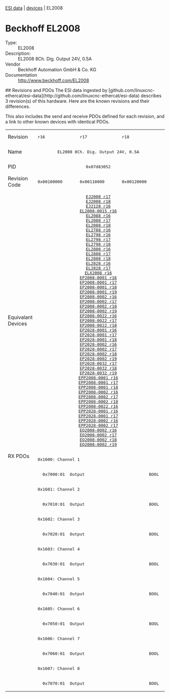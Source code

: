 <div class="nav"><a href="/esi-data">ESI data</a> | <a href="/esi-data/devices">devices</a> | EL2008</div>

#  Beckhoff EL2008

<dl>
  <dt>Type:</dt><dd>EL2008</dd>
  <dt>Description:</dt><dd>EL2008 8Ch. Dig. Output 24V, 0.5A</dd>
  <dt>Vendor</dt><dd>Beckhoff Automation GmbH & Co. KG</dd>
  <dt>Documentation</dt><dd><a href="http://www.beckhoff.com/EL2008">http://www.beckhoff.com/EL2008</a></dd>
</dl>
## Revisions and PDOs
The ESI data ingested by [github.com/linuxcnc-ethercat/esi-data](http://github.com/linuxcnc-ethercat/esi-data) describes 3 revision(s) of this hardware.  Here are the known revisions and their differences.

This also includes the send and receive PDOs defined for each revision, and a link to other known devices with identical PDOs.

<table>
<tr >
<td class="first">Revision</td>
<td ><pre>r16</pre></td>
<td ><pre>r17</pre></td>
<td ><pre>r18</pre></td>
</tr>
<tr >
<td class="first">Name</td>
<td  colspan=3 align="center"><pre>EL2008 8Ch. Dig. Output 24V, 0.5A</pre></td>
</tr>
<tr >
<td class="first">PID</td>
<td  colspan=3 align="center"><pre>0x07d83052</pre></td>
</tr>
<tr >
<td class="first">Revision Code</td>
<td ><pre>0x00100000</pre></td>
<td ><pre>0x00110000</pre></td>
<td ><pre>0x00120000</pre></td>
</tr>
<tr >
<td class="first">Equivalant Devices</td>
<td  colspan=3 align="center"><pre><a href="EJ2008">EJ2008 r17</a><br/><a href="EJ2008">EJ2008 r18</a><br/><a href="EJ2128">EJ2128 r16</a><br/><a href="EL2008-0015">EL2008-0015 r16</a><br/><a href="EL2088">EL2088 r16</a><br/><a href="EL2088">EL2088 r17</a><br/><a href="EL2088">EL2088 r18</a><br/><a href="EL2788">EL2788 r16</a><br/><a href="EL2798">EL2798 r16</a><br/><a href="EL2798">EL2798 r17</a><br/><a href="EL2798">EL2798 r18</a><br/><a href="EL2808">EL2808 r16</a><br/><a href="EL2808">EL2808 r17</a><br/><a href="EL2808">EL2808 r18</a><br/><a href="EL2828">EL2828 r16</a><br/><a href="EL2828">EL2828 r17</a><br/><a href="ELX2008">ELX2008 r16</a><br/><a href="EP2008-0001">EP2008-0001 r16</a><br/><a href="EP2008-0001">EP2008-0001 r17</a><br/><a href="EP2008-0001">EP2008-0001 r18</a><br/><a href="EP2008-0001">EP2008-0001 r19</a><br/><a href="EP2008-0002">EP2008-0002 r16</a><br/><a href="EP2008-0002">EP2008-0002 r17</a><br/><a href="EP2008-0002">EP2008-0002 r18</a><br/><a href="EP2008-0002">EP2008-0002 r19</a><br/><a href="EP2008-0022">EP2008-0022 r16</a><br/><a href="EP2008-0022">EP2008-0022 r17</a><br/><a href="EP2008-0022">EP2008-0022 r18</a><br/><a href="EP2028-0001">EP2028-0001 r16</a><br/><a href="EP2028-0001">EP2028-0001 r17</a><br/><a href="EP2028-0001">EP2028-0001 r18</a><br/><a href="EP2028-0002">EP2028-0002 r16</a><br/><a href="EP2028-0002">EP2028-0002 r17</a><br/><a href="EP2028-0002">EP2028-0002 r18</a><br/><a href="EP2028-0002">EP2028-0002 r19</a><br/><a href="EP2028-0032">EP2028-0032 r17</a><br/><a href="EP2028-0032">EP2028-0032 r18</a><br/><a href="EP2028-0032">EP2028-0032 r19</a><br/><a href="EPP2008-0001">EPP2008-0001 r16</a><br/><a href="EPP2008-0001">EPP2008-0001 r17</a><br/><a href="EPP2008-0001">EPP2008-0001 r18</a><br/><a href="EPP2008-0002">EPP2008-0002 r16</a><br/><a href="EPP2008-0002">EPP2008-0002 r17</a><br/><a href="EPP2008-0002">EPP2008-0002 r18</a><br/><a href="EPP2008-0022">EPP2008-0022 r16</a><br/><a href="EPP2028-0001">EPP2028-0001 r16</a><br/><a href="EPP2028-0001">EPP2028-0001 r17</a><br/><a href="EPP2028-0002">EPP2028-0002 r16</a><br/><a href="EPP2028-0002">EPP2028-0002 r17</a><br/><a href="EQ2008-0002">EQ2008-0002 r16</a><br/><a href="EQ2008-0002">EQ2008-0002 r17</a><br/><a href="EQ2008-0002">EQ2008-0002 r18</a><br/><a href="EQ2008-0002">EQ2008-0002 r19</a></pre></td>
</tr>
<tr class="rxpdo pdosection">
<td class="first" rowspan=16 valign=top>RX PDOs</td>
<td colspan=3 align="left"><pre>0x1600: Channel 1</pre></td>
<td></td>
</tr>
<tr class="rxpdo">
<td  colspan=3 align="left"><pre>  0x7000:01  Output                          BOOL</pre></td>
</tr>
<tr class="rxpdo pdosection">
<td  colspan=3 align="left"><pre>0x1601: Channel 2</pre></td>
</tr>
<tr class="rxpdo">
<td  colspan=3 align="left"><pre>  0x7010:01  Output                          BOOL</pre></td>
</tr>
<tr class="rxpdo pdosection">
<td  colspan=3 align="left"><pre>0x1602: Channel 3</pre></td>
</tr>
<tr class="rxpdo">
<td  colspan=3 align="left"><pre>  0x7020:01  Output                          BOOL</pre></td>
</tr>
<tr class="rxpdo pdosection">
<td  colspan=3 align="left"><pre>0x1603: Channel 4</pre></td>
</tr>
<tr class="rxpdo">
<td  colspan=3 align="left"><pre>  0x7030:01  Output                          BOOL</pre></td>
</tr>
<tr class="rxpdo pdosection">
<td  colspan=3 align="left"><pre>0x1604: Channel 5</pre></td>
</tr>
<tr class="rxpdo">
<td  colspan=3 align="left"><pre>  0x7040:01  Output                          BOOL</pre></td>
</tr>
<tr class="rxpdo pdosection">
<td  colspan=3 align="left"><pre>0x1605: Channel 6</pre></td>
</tr>
<tr class="rxpdo">
<td  colspan=3 align="left"><pre>  0x7050:01  Output                          BOOL</pre></td>
</tr>
<tr class="rxpdo pdosection">
<td  colspan=3 align="left"><pre>0x1606: Channel 7</pre></td>
</tr>
<tr class="rxpdo">
<td  colspan=3 align="left"><pre>  0x7060:01  Output                          BOOL</pre></td>
</tr>
<tr class="rxpdo pdosection">
<td  colspan=3 align="left"><pre>0x1607: Channel 8</pre></td>
</tr>
<tr class="rxpdo">
<td  colspan=3 align="left"><pre>  0x7070:01  Output                          BOOL</pre></td>
</tr>
</table>
